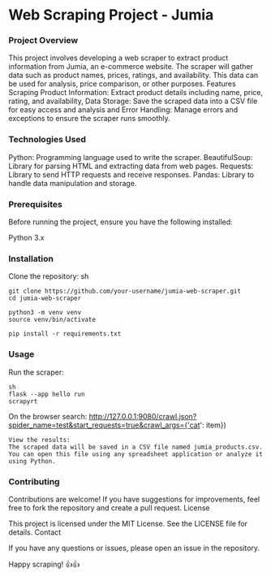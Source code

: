 <h1>Web Scraping Project - Jumia</h1>
<h3>Project Overview</h3>

This project involves developing a web scraper to extract product information from Jumia, an e-commerce website. The scraper will gather data such as product names, prices, ratings, and availability. This data can be used for analysis, price comparison, or other purposes.
Features Scraping Product Information: Extract product details including name, price, rating, and availability, Data Storage: Save the scraped data into a CSV file for easy access and analysis and Error Handling: Manage errors and exceptions to ensure the scraper runs smoothly.

<h3>Technologies Used</h3>

Python: Programming language used to write the scraper.
BeautifulSoup: Library for parsing HTML and extracting data from web pages.
Requests: Library to send HTTP requests and receive responses.
Pandas: Library to handle data manipulation and storage.

<h3>Prerequisites</h3>

Before running the project, ensure you have the following installed:

Python 3.x
    
<h3>Installation</h3>

Clone the repository:
    sh

    git clone https://github.com/your-username/jumia-web-scraper.git
    cd jumia-web-scraper

    python3 -m venv venv
    source venv/bin/activate
    
    pip install -r requirements.txt
    
<h3>Usage</h3>

Run the scraper:

    sh
    flask --app hello run
    scrapyrt

On the browser search:
    http://127.0.0.1:9080/crawl.json?spider_name=test&start_requests=true&crawl_args={'cat': item})
    

    View the results:
    The scraped data will be saved in a CSV file named jumia_products.csv. You can open this file using any spreadsheet application or analyze it using Python.


<h3>Contributing</h3>

Contributions are welcome! If you have suggestions for improvements, feel free to fork the repository and create a pull request.
License

This project is licensed under the MIT License. See the LICENSE file for details.
Contact

If you have any questions or issues, please open an issue in the repository.

Happy scraping! 👍👍
